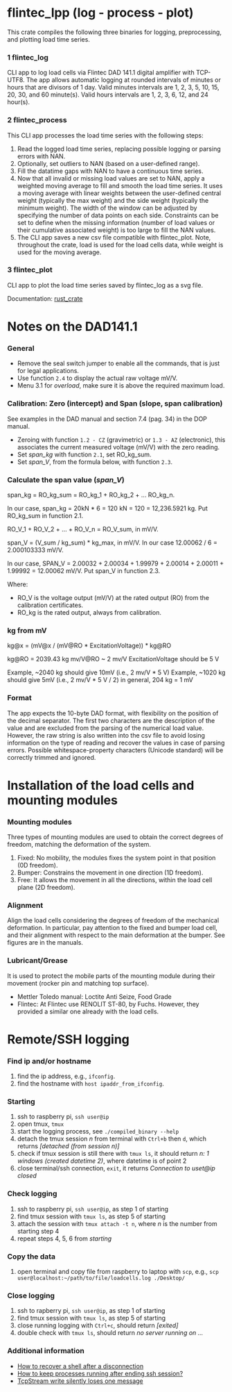 # flintec_lpp (log - process - plot)
This crate compiles the following three binaries for logging, preprocessing, and plotting load time series.

### 1 flintec_log
CLI app to log load cells via Flintec DAD 141.1 digital amplifier with TCP-UTF8.
The app allows automatic logging at rounded intervals of minutes or hours that are divisors of 1 day.
Valid minutes intervals are 1, 2, 3, 5, 10, 15, 20, 30, and 60 minute(s).
Valid hours intervals are 1, 2, 3, 6, 12, and 24 hour(s).

### 2 flintec_process
This CLI app processes the load time series with the following steps:
1. Read the logged load time series, replacing possible logging or parsing errors with NAN.
2. Optionally, set outliers to NAN (based on a user-defined range).
3. Fill the datatime gaps with NAN to have a continuous time series.
4. Now that all invalid or missing load values are set to NAN, apply a weighted moving average to fill and smooth the load time series.
It uses a moving average with linear weights between the user-defined central weight (typically the max weight) and the side weight (typically the minimum weight).
The width of the window can be adjusted by specifying the number of data points on each side.
Constraints can be set to define when the missing information (number of load values or their cumulative associated weight) is too large to fill the NAN values.
5. The CLI app saves a new csv file compatible with flintec_plot.
Note, throughout the crate, load is used for the load cells data, while weight is used for the moving average.

### 3 flintec_plot
CLI app to plot the load time series saved by flintec_log as a svg file.

Documentation: [rust_crate](https://docs.rs/flintec_lpp/0.1.5/flintec_lpp/)

# Notes on the DAD141.1

### General
* Remove the seal switch jumper to enable all the commands, that is just for legal applications.
* Use function ``2.4`` to display the actual raw voltage mV/V.
* Menu 3.1 for *overload*, make sure it is above the required maximum load.

### Calibration: Zero (intercept) and Span (slope, span calibration)
See examples in the DAD manual and section 7.4 (pag. 34) in the DOP manual.
* Zeroing with function ``1.2 - CZ`` (gravimetric) or ``1.3 - AZ`` (electronic), this associates the current measured voltage (mV/V) with the zero reading.
* Set *span_kg* with function ``2.1``, set RO_kg_sum.
* Set *span_V*, from the formula below, with function ``2.3``.

### Calculate the span value (*span_V*)
span_kg = RO_kg_sum = RO_kg_1 + RO_kg_2 + ... RO_kg_n.

In our case, span_kg = 20kN * 6 = 120 kN = 120 = 12,236.5921 kg.
Put RO_kg_sum in function 2.1.

RO_V_1 + RO_V_2 + ... + RO_V_n = RO_V_sum, in mV/V.

span_V = (V_sum / kg_sum) * kg_max, in mV/V. In our case 12.00062 / 6 = 2.000103333 mV/V.

In our case, SPAN_V = 2.00032 + 2.00034 + 1.99979 + 2.00014 + 2.00011 + 1.99992 = 12.00062 mV/V.
Put span_V in function 2.3.

Where:
* RO_V is the voltage output (mV/V) at the rated output (RO) from the calibration certificates.
* RO_kg is the rated output, always from calibration.

### kg from mV
kg@x = (mV@x / (mV@RO * ExcitationVoltage)) * kg@RO

kg@RO = 2039.43 kg
mv/V@RO ~ 2 mv/V
ExcitationVoltage should be 5 V

Example, ~2040 kg should give 10mV (i.e., 2 mv/V * 5 V)
Example, ~1020 kg should give 5mV (i.e., 2 mv/V * 5 V / 2)
in general, 204 kg = 1 mV

### Format
The app expects the 10-byte DAD format, with flexibility on the position of the decimal separator.
The first two characters are the description of the value and are excluded from the parsing of the numerical load value.
However, the raw string is also written into the csv file to avoid losing information on the type of reading and recover the values in case of parsing errors.
Possible whitespace-property characters (Unicode standard) will be correctly trimmed and ignored.

# Installation of the load cells and mounting modules

### Mounting modules
Three types of mounting modules are used to obtain the correct degrees of freedom, matching the deformation of the system.
1. Fixed: No mobility, the modules fixes the system point in that position (0D freedom).
2. Bumper: Constrains the movement in one direction (1D freedom).
3. Free: It allows the movement in all the directions, within the load cell plane (2D freedom).

### Alignment
Align the load cells considering the degrees of freedom of the mechanical deformation.
In particular, pay attention to the fixed and bumper load cell, and their alignment with respect to the main deformation at the bumper.
See figures are in the manuals.

### Lubricant/Grease
It is used to protect the mobile parts of the mounting module during their movement (rocker pin and matching top surface).
* Mettler Toledo manual: Loctite Anti Seize, Food Grade
* Flintec: At Flintec use RENOLIT ST-80, by Fuchs. However, they provided a similar one already with the load cells.

# Remote/SSH logging

### Find ip and/or hostname
1. find the ip address, e.g., ``ifconfig``.
2. find the hostname with ``host ipaddr_from_ifconfig``.

### Starting
1. ssh to raspberry pi, ``ssh user@ip``
2. open tmux, ``tmux``
3. start the logging process, see ``./compiled_binary --help``
4. detach the tmux session *n* from terminal with ``Ctrl+b`` then ``d``, which returns *[detached (from session n)]*
5. check if tmux session is still there with ``tmux ls``, it should return *n: 1 windows (created datetime 2)*, where datetime is of point 2
6. close terminal/ssh connection, ``exit``, it returns *Connection to uset@ip closed* 

### Check logging
1. ssh to raspberry pi, ``ssh user@ip``, as step 1 of starting
2. find tmux session with ``tmux ls``, as step 5 of starting
3. attach the session with ``tmux attach -t n``, where *n* is the number from starting step 4
4. repeat steps 4, 5, 6 from *starting*

### Copy the data
1. open terminal and copy file from raspberry to laptop with ``scp``, e.g., ``scp user@localhost:~/path/to/file/loadcells.log ./Desktop/``

### Close logging
1. ssh to rapberry pi, ``ssh user@ip``, as step 1 of starting
2. find tmux session with ``tmux ls``, as step 5 of starting
3. close running logging with ``Ctrl+c``, should return *[exited]*
4. double check with ``tmux ls``, should return *no server running on ...*

### Additional information
* [How to recover a shell after a disconnection](https://unix.stackexchange.com/questions/22781/how-to-recover-a-shell-after-a-disconnection)
* [How to keep processes running after ending ssh session?](https://askubuntu.com/questions/8653/how-to-keep-processes-running-after-ending-ssh-session)
* [TcpStream write silently loses one message](https://users.rust-lang.org/t/tcpstream-write-silently-loses-one-message/38206)
